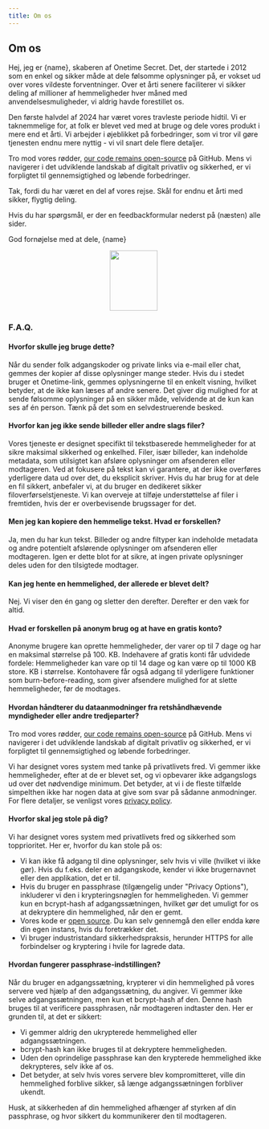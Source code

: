 ```yaml
---
title: Om os
---
```


<article class="prose dark:prose-invert md:prose-lg lg:prose-xl">
  <h2>
    Om os
  </h2>

  <p>
    Hej, jeg er {name}, skaberen af Onetime Secret. Det, der startede i 2012 som en enkel og sikker måde at dele følsomme oplysninger på, er vokset ud over vores vildeste forventninger. Over et årti senere faciliterer vi sikker deling af millioner af hemmeligheder hver måned med anvendelsesmuligheder, vi aldrig havde forestillet os.
  </p>

  <p>
    Den første halvdel af 2024 har været vores travleste periode hidtil. Vi er taknemmelige for, at folk er blevet ved med at bruge og dele vores produkt i mere end et årti. Vi arbejder i øjeblikket på forbedringer, som vi tror vil gøre tjenesten endnu mere nyttig - vi vil snart dele flere detaljer.
  </p>

  <p>
    Tro mod vores rødder, <a href="https://github.com/onetimesecret/onetimesecret">our code remains open-source</a> på GitHub. Mens vi navigerer i det udviklende landskab af digitalt privatliv og sikkerhed, er vi forpligtet til gennemsigtighed og løbende forbedringer.
  </p>

  <p>
    Tak, fordi du har været en del af vores rejse. Skål for endnu et årti med sikker, flygtig deling.
  </p>

  <p>
    Hvis du har spørgsmål, er der en feedbackformular nederst på (næsten) alle sider.
  </p>

  <p>
    God fornøjelse med at dele,
    {name}
  </p>

  <p style="margin-left: 40%; margin-right: 40%">
    <a
      href="https://delanotes.com/"
      title="Delano Mandelbaum"><img
        src="/etc/img/delano-g.png"
        width="95"
        height="120"
        border="0"
      /></a>
  </p>

  <h3>F.A.Q.</h3>

  <h4>Hvorfor skulle jeg bruge dette?</h4>
  <p>
    Når du sender folk adgangskoder og private links via e-mail eller chat, gemmes der kopier af disse oplysninger mange steder. Hvis du i stedet bruger et Onetime-link, gemmes oplysningerne til en enkelt visning, hvilket betyder, at de ikke kan læses af andre senere. Det giver dig mulighed for at sende følsomme oplysninger på en sikker måde, velvidende at de kun kan ses af én person. Tænk på det som en selvdestruerende besked.
  </p>

  <h4>Hvorfor kan jeg ikke sende billeder eller andre slags filer?</h4>
  <p>
    Vores tjeneste er designet specifikt til tekstbaserede hemmeligheder for at sikre maksimal sikkerhed og enkelhed. Filer, især billeder, kan indeholde metadata, som utilsigtet kan afsløre oplysninger om afsenderen eller modtageren. Ved at fokusere på tekst kan vi garantere, at der ikke overføres yderligere data ud over det, du eksplicit skriver. Hvis du har brug for at dele en fil sikkert, anbefaler vi, at du bruger en dedikeret sikker filoverførselstjeneste. Vi kan overveje at tilføje understøttelse af filer i fremtiden, hvis der er overbevisende brugssager for det.
  </p>

  <h4>Men jeg kan kopiere den hemmelige tekst. Hvad er forskellen?</h4>
  <p>
    Ja, men du har kun tekst. Billeder og andre filtyper kan indeholde metadata og andre potentielt afslørende oplysninger om afsenderen eller modtageren. Igen er dette blot for at sikre, at ingen private oplysninger deles uden for den tilsigtede modtager.
  </p>

  <h4>Kan jeg hente en hemmelighed, der allerede er blevet delt?</h4>
  <p>
    Nej. Vi viser den én gang og sletter den derefter. Derefter er den væk for altid.
  </p>

  <h4>Hvad er forskellen på anonym brug og at have en gratis konto?</h4>
  <p>
    Anonyme brugere kan oprette hemmeligheder, der varer op til 7 dage og har en maksimal størrelse på 100. KB. Indehavere af gratis konti får udvidede fordele: Hemmeligheder kan vare op til 14 dage og kan være op til 1000 KB store. KB i størrelse. Kontohavere får også adgang til yderligere funktioner som burn-before-reading, som giver afsendere mulighed for at slette hemmeligheder, før de modtages.
  </p>

  <h4>Hvordan håndterer du dataanmodninger fra retshåndhævende myndigheder eller andre tredjeparter?</h4>
  <p>
    Tro mod vores rødder, <a href="https://github.com/onetimesecret/onetimesecret">our code remains open-source</a> på GitHub. Mens vi navigerer i det udviklende landskab af digitalt privatliv og sikkerhed, er vi forpligtet til gennemsigtighed og løbende forbedringer.
  </p>
  <p>
    Vi har designet vores system med tanke på privatlivets fred. Vi gemmer ikke hemmeligheder, efter at de er blevet set, og vi opbevarer ikke adgangslogs ud over det nødvendige minimum. Det betyder, at vi i de fleste tilfælde simpelthen ikke har nogen data at give som svar på sådanne anmodninger. For flere detaljer, se venligst vores <a href="/privacy">privacy policy</a>.
  </p>

  <h4>Hvorfor skal jeg stole på dig?</h4>
  <p>
    Vi har designet vores system med privatlivets fred og sikkerhed som topprioritet. Her er, hvorfor du kan stole på os:
  </p>
  <ul>
    <li>Vi kan ikke få adgang til dine oplysninger, selv hvis vi ville (hvilket vi ikke gør). Hvis du f.eks. deler en adgangskode, kender vi ikke brugernavnet eller den applikation, det er til.</li>
    <li>Hvis du bruger en passphrase (tilgængelig under "Privacy Options"), inkluderer vi den i krypteringsnøglen for hemmeligheden. Vi gemmer kun en bcrypt-hash af adgangssætningen, hvilket gør det umuligt for os at dekryptere din hemmelighed, når den er gemt.</li>
    <li>Vores kode er <a href="https://github.com/onetimesecret/onetimesecret">open source</a>. Du kan selv gennemgå den eller endda køre din egen instans, hvis du foretrækker det.</li>
    <li>Vi bruger industristandard sikkerhedspraksis, herunder HTTPS for alle forbindelser og kryptering i hvile for lagrede data.</li>
  </ul>

  <h4>Hvordan fungerer passphrase-indstillingen?</h4>
  <p>
    Når du bruger en adgangssætning, krypterer vi din hemmelighed på vores servere ved hjælp af den adgangssætning, du angiver. Vi gemmer ikke selve adgangssætningen, men kun et bcrypt-hash af den. Denne hash bruges til at verificere passphrasen, når modtageren indtaster den. Her er grunden til, at det er sikkert:
  </p>
  <ul>
    <li>Vi gemmer aldrig den ukrypterede hemmelighed eller adgangssætningen.</li>
    <li>bcrypt-hash kan ikke bruges til at dekryptere hemmeligheden.</li>
    <li>Uden den oprindelige passphrase kan den krypterede hemmelighed ikke dekrypteres, selv ikke af os.</li>
    <li>Det betyder, at selv hvis vores servere blev kompromitteret, ville din hemmelighed forblive sikker, så længe adgangssætningen forbliver ukendt.</li>
  </ul>
  <p>
    Husk, at sikkerheden af din hemmelighed afhænger af styrken af din passphrase, og hvor sikkert du kommunikerer den til modtageren.
  </p>
</article>
